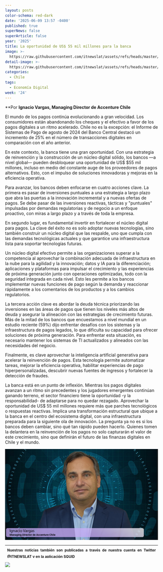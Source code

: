 ```yaml
---
layout: posts
color-schema: red-dark
date: '2025-06-09 13:57 -0400'
published: true
superNews: false
superArticle: false
year: '2025'
title: La oportunidad de US$ 55 mil millones para la banca
image: >-
  https://raw.githubusercontent.com/itnewslat/assets/refs/heads/master/img/540x320/Ignacio-Vargas-p.jpg
detail-image: >-
  https://raw.githubusercontent.com/itnewslat/assets/refs/heads/master/img/1024x680/Ignacio-Vargas-g.jpg
categories:
  - Chile
tags:
  - Economía Digital
week: '24'
---
```

**Por **Ignacio Vargas, Managing Director de Accenture Chile**

El mundo de los pagos continúa evolucionando a gran velocidad. Los consumidores están abandonando los cheques y el efectivo a favor de los pagos digitales a un ritmo acelerado. Chile no es la excepción: el Informe de Sistemas de Pago de agosto de 2024 del Banco Central destacó un incremento de 25% en el número de transacciones digitales en comparación con el año anterior.

En este contexto, la banca tiene una gran oportunidad. Con una estrategia de reinvención y la construcción de un núcleo digital sólido, los bancos —a nivel global— pueden desbloquear una oportunidad de US$ $55 mil millones, incluso en medio del constante auge de los proveedores de pagos alternativos. Esto, con el impulso de soluciones innovadoras y mejoras en la eficiencia operativa.

Para avanzar, los bancos deben enfocarse en cuatro acciones clave. La primera es pasar de inversiones puntuales a una estrategia a largo plazo que abra las puertas a la innovación incremental y a nuevas ofertas de pagos. Se debe pasar de las inversiones reactivas, tácticas y "puntuales" impulsadas por demandas regulatorias y de negocio a un enfoque proactivo, con miras a largo plazo y a través de toda la empresa.

En segundo lugar, es fundamental invertir en fortalecer el núcleo digital para pagos. La clave del éxito no es solo adoptar nuevas tecnologías, sino también construir un núcleo digital que las respalde, uno que cumpla con las demandas tecnológicas actuales y que garantice una infraestructura lista para soportar tecnologías futuras. 

Un núcleo digital efectivo permite a las organizaciones superar a la competencia al aprovechar la combinación adecuada de infraestructura en la nube para la agilidad y la innovación; datos y IA para la diferenciación; aplicaciones y plataformas para impulsar el crecimiento y las experiencias de próxima generación junto con operaciones optimizadas, todo con la seguridad integrada en cada nivel. Esto les permite a los bancos implementar nuevas funciones de pago según la demanda y reaccionar rápidamente a los comentarios de los productos y a los cambios regulatorios.

La tercera acción clave es abordar la deuda técnica priorizando las inversiones en las áreas de pagos que tienen los niveles más altos de deuda y asegurar la alineación con las estrategias de crecimiento futuras. Más de la mitad de los bancos que encuestamos a nivel mundial en un estudio reciente (59%) dijo enfrentar desafíos con los sistemas y la infraestructura de pagos legados, lo que dificulta su capacidad para ofrecer soluciones de próxima generación. Para enfrentar esta situación, es necesario mantener los sistemas de TI actualizados y alineados con las necesidades del negocio.

Finalmente, es clave aprovechar la inteligencia artificial generativa para acelerar la reinvención de pagos. Esta tecnología permite automatizar tareas, mejorar la eficiencia operativa, habilitar experiencias de pago hiperpersonalizadas, descubrir nuevas fuentes de ingresos y fortalecer la detección de fraudes.

La banca está en un punto de inflexión. Mientras los pagos digitales avanzan a un ritmo sin precedentes y los jugadores emergentes continúan ganando terreno, el sector financiero tiene la oportunidad -y la responsabilidad- de adaptarse para no quedar rezagado. Aprovechar la oportunidad de US$ 55 mil millones requiere más que parches tecnológicos o respuestas reactivas. Implica una transformación estructural que ubique a la banca en el centro del ecosistema digital, con una infraestructura preparada para la siguiente ola de innovación. La pregunta ya no es si los bancos deben cambiar, sino qué tan rápido pueden hacerlo. Quienes tomen la delantera en la reinvención de los pagos no solo capturarán el valor de este crecimiento, sino que definirán el futuro de las finanzas digitales en Chile y el mundo.

![](https://raw.githubusercontent.com/itnewslat/assets/refs/heads/master/img/540x320/Ignacio-Vargas-p.jpg)

<table style="height: 42px;" width="569">
<tbody>
<tr>
<td style="text-align: justify;"><sub><strong>Nuestras noticias también son publicadas a través de nuestra cuenta en Twitter <a href="https://twitter.com/itnewslat?lang=es">@ITNEWSLAT</a> y en la aplicación <a href="https://squidapp.co/en/">SQUID</a></strong></sub></td>
</tr>
</tbody>
</table>

<img src="https://tracker.metricool.com/c3po.jpg?hash=56f88a41e39ab42c063cc51676587a04"/>